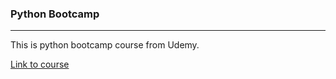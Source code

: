 ### Python Bootcamp
---

This is python bootcamp course from Udemy.

[Link to course ](https://www.udemy.com/course/100-days-of-code)